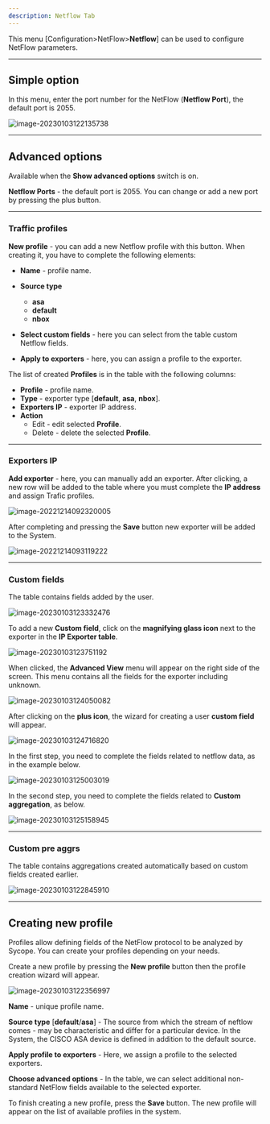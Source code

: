 ```yaml
---
description: Netflow Tab
---
```


This menu [Configuration>NetFlow>**Netflow**] can be used to configure NetFlow parameters.

---

## Simple option 

In this menu, enter the port number for the NetFlow (**Netflow Port**), the default port is 2055.

![image-20230103122135738](assets_01-Netflow/image-20230103122135738.png)

---

## Advanced options

Available when the **Show advanced options** switch is on.

**Netflow Ports** - the default port is 2055. You can change or add a new port by pressing the plus button.

---

### Traffic profiles

**New profile** - you can add a new Netflow profile with this button. When creating it, you have to complete the following elements:

- **Name** - profile name.

- **Source type**
  - **asa**
  - **default**
  - **nbox**
  
- **Select custom fields** - here you can select from the table custom Netflow fields.

- **Apply to exporters** - here, you can assign a profile to the exporter.

  

The list of created **Profiles** is in the table with the following columns:

- **Profile** - profile name.
- **Type** - exporter type [**default**, **asa**, **nbox**].
- **Exporters IP** - exporter IP address.
- **Action**
  - Edit - edit selected **Profile**.
  - Delete - delete the selected **Profile**.

---

### Exporters IP

**Add exporter** - here, you can manually add an exporter.  After clicking, a new row will be added to the table where you must complete the **IP address** and assign Trafic profiles. 

![image-20221214092320005](assets_01-Netflow/image-20221214092320005.png)

After completing and pressing the **Save** button new exporter will be added to the System.

![image-20221214093119222](assets_01-Netflow/image-20221214093119222.png)



---

### Custom fields

The table contains fields added by the user.

![image-20230103123332476](assets_01-Netflow/image-20230103123332476.png)

To add a new **Custom field**, click on the **magnifying glass icon** next to the exporter in the **IP Exporter table**.

![image-20230103123751192](assets_01-Netflow/image-20230103123751192.png)

 When clicked, the **Advanced View** menu will appear on the right side of the screen. This menu contains all the fields for the exporter including unknown.

![image-20230103124050082](assets_01-Netflow/image-20230103124050082.png)

After clicking on the **plus icon**, the wizard for creating a user **custom field** will appear.

![image-20230103124716820](assets_01-Netflow/image-20230103124716820.png)

In the first step, you need to complete the fields related to netflow data, as in the example below.

![image-20230103125003019](assets_01-Netflow/image-20230103125003019.png)

In the second step, you need to complete the fields related to **Custom aggregation**, as below.

![image-20230103125158945](assets_01-Netflow/image-20230103125158945.png)

---

### Custom pre aggrs

The table contains aggregations created automatically based on custom fields created earlier.

![image-20230103122845910](assets_01-Netflow/image-20230103122845910.png)

---

## Creating new profile

Profiles allow defining fields of the NetFlow protocol to be analyzed by Sycope. You can create your profiles depending on your needs.

Create a new profile by pressing the **New profile** button then the profile creation wizard will appear.

![image-20230103122356997](assets_01-Netflow/image-20230103122356997.png)



**Name** - unique profile name.

**Source type** [**default**/**asa**] - The source from which the stream of neftlow comes - may be characteristic and differ for a particular device. In the System, the CISCO ASA device is defined in addition to the default source. 

**Apply profile to exporters** - Here, we assign a profile to the selected exporters.

**Choose advanced options** - In the table, we can select additional non-standard NetFlow fields available to the selected exporter. 



To finish creating a new profile, press the **Save** button. The new profile will appear on the list of available profiles in the system. 
